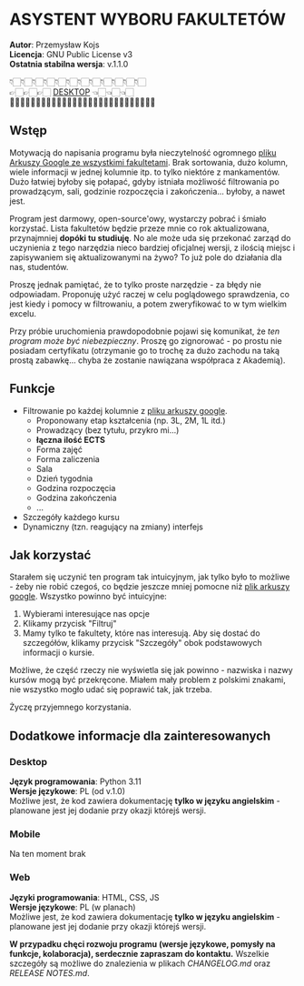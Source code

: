 # ASYSTENT WYBORU FAKULTETÓW
**Autor**: Przemysław Kojs\
**Licencja**: GNU Public License v3\
**Ostatnia stabilna wersja**: v.1.1.0

👇🏻👇🏻👇🏻👇🏻👇🏻👇🏻👇🏻👇🏻👇🏻👇🏻👇🏻👇🏻\
👉🏻👉🏻👉🏻 [DESKTOP](https://raw.githubusercontent.com/przemekkojs/Fakultety/main/desktop/src/dist/Fakultety.exe) 👈🏻👈🏻👈🏻\
☝🏻☝🏻☝🏻☝🏻☝🏻☝🏻☝🏻☝🏻☝🏻☝🏻☝🏻☝🏻☝🏻☝🏻

## Wstęp
Motywacją do napisania programu była nieczytelność ogromnego [pliku Arkuszy Google ze wszystkimi fakultetami](https://docs.google.com/spreadsheets/d/1WNC7SpdYdrO9oj3SaTiqJYlVr9a5uHMvBgeVfWYMPaY). Brak sortowania, dużo kolumn, wiele informacji w jednej kolumnie itp. to tylko niektóre z mankamentów. Dużo łatwiej byłoby się połapać, gdyby istniała możliwość filtrowania po prowadzącym, sali, godzinie rozpoczęcia i zakończenia... byłoby, a nawet jest.

Program jest darmowy, open-source'owy, wystarczy pobrać i śmiało korzystać. Lista fakultetów będzie przeze mnie co rok aktualizowana, przynajmniej **dopóki tu studiuję**. No ale może uda się przekonać zarząd do uczynienia z tego narzędzia nieco bardziej oficjalnej wersji, z ilością miejsc i zapisywaniem się aktualizowanymi na żywo? To już pole do działania dla nas, studentów.

Proszę jednak pamiętać, że to tylko proste narzędzie - za błędy nie odpowiadam. Proponuję użyć raczej w celu poglądowego sprawdzenia, co jest kiedy i pomocy w filtrowaniu, a potem zweryfikować to w tym wielkim excelu.

Przy próbie uruchomienia prawdopodobnie pojawi się komunikat, że *ten program może być niebezpieczny*. Proszę go zignorować - po prostu nie posiadam certyfikatu (otrzymanie go to trochę za dużo zachodu na taką prostą zabawkę... chyba że zostanie nawiązana współpraca z Akademią).

## Funkcje
- Filtrowanie po każdej kolumnie z [pliku arkuszy google](https://docs.google.com/spreadsheets/d/1WNC7SpdYdrO9oj3SaTiqJYlVr9a5uHMvBgeVfWYMPaY).
    - Proponowany etap kształcenia (np. 3L, 2M, 1L itd.)
    - Prowadzący (bez tytułu, przykro mi...)
    - **łączna ilość ECTS**
    - Forma zajęć
    - Forma zaliczenia
    - Sala
    - Dzień tygodnia
    - Godzina rozpoczęcia
    - Godzina zakończenia
    - ...
- Szczegóły każdego kursu
- Dynamiczny (tzn. reagujący na zmiany) interfejs

## Jak korzystać
Starałem się uczynić ten program tak intuicyjnym, jak tylko było to możliwe - żeby nie robić czegoś, co będzie jeszcze mniej pomocne niż [plik arkuszy google](https://docs.google.com/spreadsheets/d/1WNC7SpdYdrO9oj3SaTiqJYlVr9a5uHMvBgeVfWYMPaY). Wszystko powinno być intuicyjne:
1. Wybierami interesujące nas opcje
2. Klikamy przycisk "Filtruj"
3. Mamy tylko te fakultety, które nas interesują. Aby się dostać do szczegółów, klikamy przycisk "Szczegóły" obok podstawowych informacji o kursie.

Możliwe, że część rzeczy nie wyświetla się jak powinno - nazwiska i nazwy kursów mogą być przekręcone. Miałem mały problem z polskimi znakami, nie wszystko mogło udać się poprawić tak, jak trzeba.

Życzę przyjemnego korzystania.

## Dodatkowe informacje dla zainteresowanych
### Desktop
**Język programowania**: Python 3.11\
**Wersje językowe**: PL (od v.1.0)\
Możliwe jest, że kod zawiera dokumentację **tylko w języku angielskim** - planowane jest jej dodanie przy okazji którejś wersji.

### Mobile
Na ten moment brak

### Web
**Języki programowania**: HTML, CSS, JS\
**Wersje językowe**: PL (w planach)\
Możliwe jest, że kod zawiera dokumentację **tylko w języku angielskim** - planowane jest jej dodanie przy okazji którejś wersji.

**W przypadku chęci rozwoju programu (wersje językowe, pomysły na funkcje, kolaboracja), serdecznie zapraszam do kontaktu.** Wszelkie szczegóły są możliwe do znalezienia w plikach *CHANGELOG.md* oraz *RELEASE NOTES.md*.
